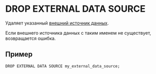 # DROP EXTERNAL DATA SOURCE

Удаляет указанный [внешний источник данных](../../../concepts/datamodel/external_data_source.md).

Если внешнего источника данных с таким именем не существует, возвращается ошибка.

## Пример

```yql
DROP EXTERNAL DATA SOURCE my_external_data_source;
```

